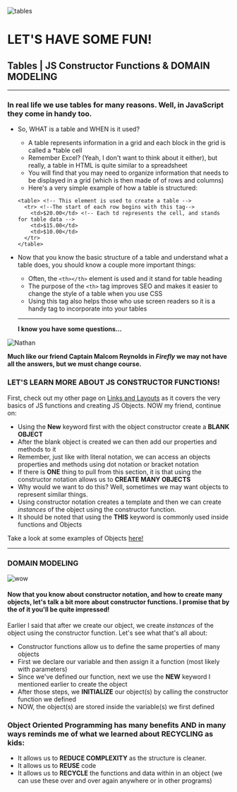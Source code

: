 ![tables](https://media.giphy.com/media/vXCnjyyQTzAFG/giphy.gif)
# LET'S HAVE SOME FUN! 
## Tables | JS Constructor Functions & DOMAIN MODELING
-------------------------

### In real life we use tables for many reasons. Well, in JavaScript they come in handy too. 
* So, WHAT is a table and WHEN is it used?
  * A table represents information in a grid and each block in the grid is called a *table cell
  * Remember Excel? (Yeah, I don't want to think about it either), but really, a table in HTML is quite similar to a spreadsheet
  * You will find that you may need to organize information that needs to be displayed in a grid (which is then made of of rows and columns)
  * Here's a very simple example of how a table is structured:

  ```
  <table> <!-- This element is used to create a table -->
    <tr> <!--The start of each row begins with this tag-->
      <td>$20.00</td> <!-- Each td represents the cell, and stands for table data -->
      <td>$15.00</td>
      <td>$10.00</td>
    </tr>
  </table>
  ```
* Now that you know the basic structure of a table and understand what a table does, you should know a couple more important things:
  * Often, the `<th></th>` element is used and it stand for table heading 
  * The purpose of the `<th>` tag improves SEO and makes it easier to change the style of a table when you use CSS
  * Using this tag also helps those who use screen readers so it is a handy tag to incorporate into your tables 

  --------------------

  **I know you have some questions...**

 ![Nathan](https://media.giphy.com/media/UvwI1X7XkbXq0/giphy.gif)

 **Much like our friend Captain Malcom Reynolds in *Firefly* we may not have all the answers, but we must change course.**
 
 ### LET'S LEARN MORE ABOUT JS CONSTRUCTOR FUNCTIONS!

 First, check out my other page on [Links and Layouts](https://rivad2.github.io/reading-notes/201/class-04.html) as it covers the very basics of JS functions and creating JS Objects. NOW my friend, continue on:

 * Using the **New** keyword first with the object constructor create a **BLANK  OBJECT**
 * After the blank object is created we can then add our properties and methods to it
 * Remember, just like with literal notation, we can access an objects properties and methods using dot notation or bracket notation
 * If there is **ONE** thing to pull from this section, it is that using the constructor notation allows us to **CREATE MANY OBJECTS**
 * Why would we want to do this? Well, sometimes we may want objects to represent similar things. 
 * Using constructor notation creates a template and then we can create *instances* of the object using the constructor function. 
 * It should be noted that using the **THIS** keyword is commonly used inside functions and Objects

 Take a look at some examples of Objects [here!](https://developer.mozilla.org/en-US/docs/Web/JavaScript/Guide/Working_with_Objects)

---------------------------------
 ### DOMAIN MODELING 

 ![wow](https://media.giphy.com/media/Wyt6sLEjKjaFjzybth/giphy.gif)

 ####  Now that you know about constructor notation, and how to create many objects, let's talk a bit more about constructor functions. I promise that by the of it you'll be quite impressed!

 Earlier I said that after we create our object, we create *instances* of the object using the constructor function. Let's see what that's all about:

 * Constructor functions allow us to define the same  properties of many objects
 * First we declare our variable and then assign it a function (most likely with parameters)
 * Since we've defined our function, next we use the **NEW** keyword I mentioned earlier to create the object
 * After those steps, we **INITIALIZE** our object(s) by calling the constructor function we defined
 * NOW, the object(s) are stored inside the variable(s) we first defined

 ### Object Oriented Programming has many benefits AND in many ways reminds me of what we learned about RECYCLING as kids:

 * It allows us to **REDUCE COMPLEXITY** as the structure is cleaner. 
 * It allows us to **REUSE** code 
 * It allows us to **RECYCLE** the functions and data within in an object (we can use these over and over again anywhere or in other programs)



 


  